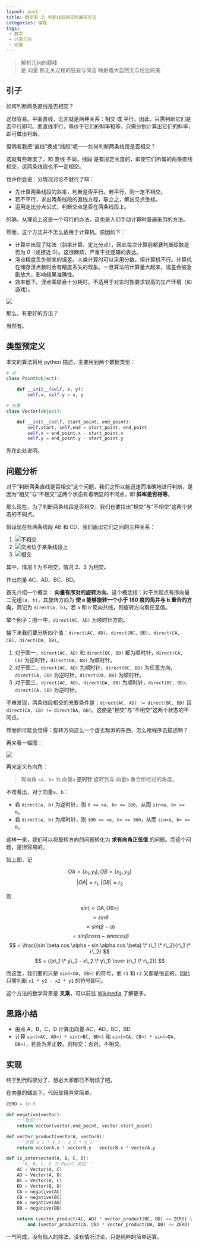 ```yaml
---
layout: post
title: 数学美 之 判断线段相交的最简方法
categories: 编程
tags:
 - 数学
 - 计算几何
 - 向量
---
```


> 解析几何的巅峰    
> 是 向量
> 那无关过程的狂妄与简洁
> 映射着大自然无与伦比的美

## 引子

如何判断两条直线是否相交？

这很容易。平面直线，无非就是两种关系：相交 或 平行。因此，只需判断它们是否平行即可。而直线平行，等价于它们的斜率相等，只需分别计算出它们的斜率，即可做出判断。

但倘若我把“直线”换成“线段”呢——如何判断两条线段是否相交？

这就有些难度了。和 直线 不同，线段 是有固定长度的，即使它们所属的两条直线相交，这两条线段也不一定相交。

也许你会说：分情况讨论不就行了嘛：

+ 先计算两条线段的斜率，判断是否平行。若平行，则一定不相交。
+ 若不平行，求出两条线段的直线方程，联立之，解出交点坐标。
+ 运用定比分点公式，判断交点是否在两条线段上。

的确，从理论上这是一个可行的办法，这也是人们手动计算时普遍采用的方法。

然而，这个方法并不怎么适用于计算机。原因如下：

+ 计算中出现了除法（斜率计算、定比分点），因此每次计算前都要判断除数是否为 0（或接近 0）。这很麻烦，严重干扰逻辑的表达。
+ 浮点精度丢失带来的误差。人类计算时可以采用分数，但计算机不行。计算机在储存浮点数时会有精度丢失的现象。一旦算法的计算量大起来，误差会被急剧放大，影响结果准确性。
+ 效率低下。浮点乘除会十分耗时，不适用于对实时性要求较高的生产环境（如 游戏）。

![](http://www.qqday.com/uploads/allimg/120627/09210Bb8-3.png)

那么，有更好的方法？

当然有。
<!--more-->
## 类型预定义

本文的算法将用 python 描述，主要用到两个数据类型：

```python
# 点
class Point(object):

    def __init__(self, x, y):
        self.x, self.y = x, y

# 向量
class Vector(object):

    def __init__(self, start_point, end_point):
        self.start, self.end = start_point, end_point
        self.x = end_point.x - start_point.x
        self.y = end_point.y - start_point.y
```

先在此处说明。

## 问题分析

对于“判断两条直线是否相交”这个问题，我们之所以能迅速而准确地进行判断，是因为“相交”与“不相交”这两个状态有着明显的不同点，即 **斜率是否相等**。

那么现在，为了判断两条线段是否相交，我们也要找出“相交”与“不相交”这两个状态的不同点。

假设现在有两条线段 AB 和 CD，我们画出它们之间的三种关系：

1. ![不相交](https://segmentfault.com/img/bVsRnf)
2. ![交点位于某条线段上](https://segmentfault.com/img/bVsRmQ)
3. ![相交](https://segmentfault.com/img/bVsRnh)

其中，情况 1 为不相交，情况 2、3 为相交。

作出向量 AC、AD、BC、BD。

首先介绍一个概念： **向量有序对的旋转方向**。这个概念指：对于共起点有序向量二元组`(a, b)`，其旋转方向为 **使 a 能够旋转一个小于 180 度的角并与 b 重合的方向**，简记为 `direct(a, b)`。若 `a` 和 `b` 反向共线，则旋转方向取任意值。

举个例子：图一中，`direct(AC, AD)` 为顺时针方向。

接下来我们要分析四个值：`direct(AC, AD)`、`direct(BC, BD)`、`direct(CA, CB)`、`direct(DA, DB)`。

 1. 对于图一，`direct(AC, AD)` 和 `direct(BC, BD)` 都为顺时针，`direct(CA, CB)` 为逆时针，`direct(DA, DB)` 为顺时针。
 2. 对于图二，`direct(AC, AD)` 为顺时针，`direct(BC, BD)` 为任意方向，`direct(CA, CB)` 为逆时针，`direct(DA, DB)` 为顺时针。
 3. 对于图三，`direct(AC, AD)`、`direct(DA, DB)` 为顺时针，`direct(BC, BD)`、`direct(CA, CB)` 为逆时针。

不难发现，两条线段相交的充要条件是：`direct(AC, AD) != direct(BC, BD)` 且 `direct(CA, CB) != direct(DA, DB)`。这便是“相交”与“不相交”这两个状态的不同点。

然而你可能会觉得：旋转方向这么一个虚无飘渺的东西，怎么用程序去描述啊？

再来看一幅图：

![](https://segmentfault.com/img/bVsRna)

再来定义有向角：

> 有向角 `<a, b>` 为 向量`a` **逆时针** 旋转到与 向量`b` 重合所经过的角度。

不难看出，对于向量`a`、`b`：

 + 若 `direct(a, b)` 为逆时针，则 `0 <= <a, b> <= 180`，从而 `sin<a, b> >= 0`。
 + 若 `direct(a, b)` 为顺时针，则 `180 <= <a, b> <= 360`，从而 `sin<a, b> <= 0`。

这样一来，我们可以将旋转方向的问题转化为 **求有向角正弦值** 的问题。而这个问题，是很容易的。

如上图，记

$$ OA = (x_1, y_1), OB = (x_2, y_2) $$
$$ |OA| = r_1, |OB| = r_2 $$

则

$$ sin(\lt OA, OB\gt) $$
$$ = sin \theta $$
$$ = sin (\beta - \alpha) $$
$$ = sin \beta cos \alpha - sin \alpha cos \beta $$
$$ = \frac{(sin \beta cos \alpha - sin \alpha cos \beta) \* r\_1 \* r\_2}{r\_1 \* r\_2} $$
$$ = {(x\_1 \* y\_2 - x\_2 \* y\_1) \over (r\_1 \* r\_2)} $$

而这里，我们要的只是 `sin(<OA, OB>)` 的符号，而 `r1` 和 `r2` 又都是恒正的，因此只需判断 `x1 * y2 - x2 * y1` 的符号即可。

这个方法的数学背景是 **叉乘**，可以前往 [Wikipedia](https://zh.wikipedia.org/wiki/%E5%90%91%E9%87%8F%E7%A7%AF) 了解更多。

## 思路小结

 + 由点 A，B，C，D 计算出向量 AC，AD，BC，BD
 + 计算 `sin(<AC, AD>) * sin(<BC, BD>)` 和 `sin(<CA, CB>) * sin(<DA, DB>)`，若皆为非正数，则相交；否则，不相交。

## 实现

终于到代码部分了，想必大家都已不耐烦了吧。

在向量的辅助下，代码显得异常简单。

```python
ZERO = 1e-9

def negative(vector):
    """取反"""
    return Vector(vector.end_point, vector.start_point)

def vector_product(vectorA, vectorB):
    '''计算 x_1 * y_2 - x_2 * y_1'''
    return vectorA.x * vectorB.y - vectorB.x * vectorA.y

def is_intersected(A, B, C, D):
    '''A, B, C, D 为 Point 类型'''
    AC = Vector(A, C)
    AD = Vector(A, D)
    BC = Vector(B, C)
    BD = Vector(B, D)
    CA = negative(AC)
    CB = negative(BC)
    DA = negative(AD)
    DB = negative(BD)

    return (vector_product(AC, AD) * vector_product(BC, BD) <= ZERO) \
        and (vector_product(CA, CB) * vector_product(DA, DB) <= ZERO)
```

一气呵成，没有恼人的除法，没有情况讨论，只是纯粹的简单运算。
